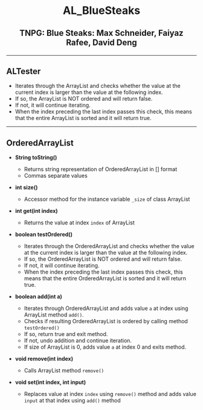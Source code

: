 # <p align="center">AL_BlueSteaks

## <p align="center">TNPG: Blue Steaks: Max Schneider, Faiyaz Rafee, David Deng

---

## ALTester

* Iterates through the ArrayList and checks whether the value at the current index is larger than the value at the following index. 
* If so, the ArrayList is NOT ordered and will return false. 
* If not, it will continue iterating.
* When the index preceding the last index passes this check, this means that the entire ArrayList is sorted and it will return true.

---

## OrderedArrayList

* **String toString()**
  * Returns string representation of OrderedArrayList in [] format
  * Commas separate values

* **int size()**
  * Accessor method for the instance variable `_size` of class ArrayList

* **int get(int index)**
  * Returns the value at index `index` of ArrayList

* **boolean testOrdered()**
  * Iterates through the OrderedArrayList and checks whether the value at the current index is larger than the value at the following index. 
  * If so, the OrderedArrayList is NOT ordered and will return false. 
  * If not, it will continue iterating.
  * When the index preceding the last index passes this check, this means that the entire OrderedArrayList is sorted and it will return true.
  
* **boolean add(int a)**
  * Iterates through OrderedArrayList and adds value `a` at index using ArrayList method `add()`.
  * Checks if resulting OrderedArrayList is ordered by calling method `testOrdered()`
  * If so, return true and exit method.
  * If not, undo addition and continue iteration.
  * If size of ArrayList is 0, adds value `a` at index 0 and exits method.
  
* **void remove(int index)**
  * Calls ArrayList method `remove()`
  
* **void set(int index, int input)**
  * Replaces value at index `index` using `remove()` method and adds value `input` at that index using `add()` method
